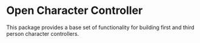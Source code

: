 # Open Character Controller

This package provides a base set of functionality for building first and third person character controllers.